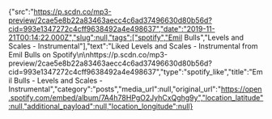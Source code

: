 {"src":"https://p.scdn.co/mp3-preview/2cae5e8b22a83463aecc4c6ad37496630d80b56d?cid=993e1347272c4cff9638492a4e498637","date":"2019-11-21T00:14:22.000Z","slug":null,"tags":["spotify","Emil Bulls","Levels and Scales - Instrumental"],"text":"Liked Levels and Scales - Instrumental from Emil Bulls on Spotify\n\nhttps://p.scdn.co/mp3-preview/2cae5e8b22a83463aecc4c6ad37496630d80b56d?cid=993e1347272c4cff9638492a4e498637","type":"spotify_like","title":"Emil Bulls - Levels and Scales - Instrumental","category":"posts","media_url":null,"original_url":"https://open.spotify.com/embed/album/7A4h78HPgO2JyhCxQghg9y","location_latitude":null,"additional_payload":null,"location_longitude":null}